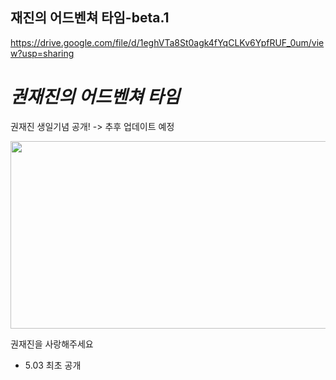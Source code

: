 ## 재진의 어드벤쳐 타임-beta.1

https://drive.google.com/file/d/1eghVTa8St0agk4fYqCLKv6YpfRUF_0um/view?usp=sharing


# ***권재진의 어드벤쳐 타임***

권재진 생일기념 공개! -> 추후 업데이트 예정

<img src= "https://user-images.githubusercontent.com/98131981/166400270-a7cf9a4f-ffee-4114-a137-f3d9b0c7d5ef.jpg" width="550px" height="300px">


권재진을 사랑해주세요
- 5.03 최초 공개
